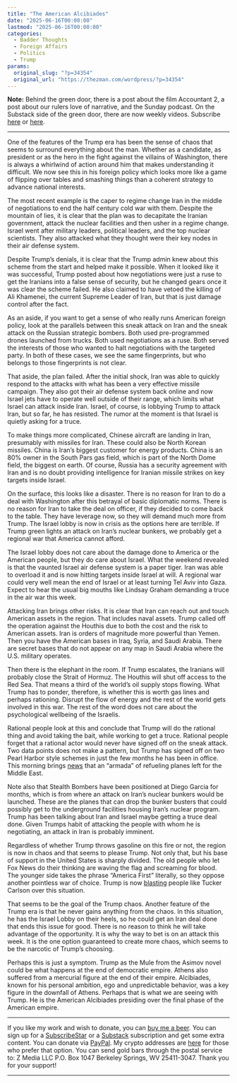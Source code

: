 ```yaml
---
title: "The American Alcibiades"
date: "2025-06-16T00:00:00"
lastmod: "2025-06-16T00:00:00"
categories:
  - Badder Thoughts
  - Foreign Affairs
  - Politics
  - Trump
params:
  original_slug: "?p=34354"
  original_url: "https://thezman.com/wordpress/?p=34354"
---
```


**Note:** Behind the green door, there is a post about the film
Accountant 2, a post about our rulers love of narrative, and the Sunday
podcast. On the Substack side of the green door, there are now weekly
videos. Subscribe
<a href="https://www.subscribestar.com/the-z-blog" rel="noopener"
target="_blank">here</a> or
<a href="https://thedissident.substack.com/" rel="noopener"
target="_blank">here</a>.

------------------------------------------------------------------------

One of the features of the Trump era has been the sense of chaos that
seems to surround everything about the man. Whether as a candidate, as
president or as the hero in the fight against the villains of
Washington, there is always a whirlwind of action around him that makes
understanding it difficult. We now see this in his foreign policy which
looks more like a game of flipping over tables and smashing things than
a coherent strategy to advance national interests.

The most recent example is the caper to regime change Iran in the middle
of negotiations to end the half century cold war with them. Despite the
mountain of lies, it is clear that the plan was to decapitate the
Iranian government, attack the nuclear facilities and then usher in a
regime change. Israel went after military leaders, political leaders,
and the top nuclear scientists. They also attacked what they thought
were their key nodes in their air defense system.

Despite Trump’s denials, it is clear that the Trump admin knew about
this scheme from the start and helped make it possible. When it looked
like it was successful, Trump posted about how negotiations were just a
ruse to get the Iranians into a false sense of security, but he changed
gears once it was clear the scheme failed. He also claimed to have
vetoed the killing of Ali Khamenei, the current Supreme Leader of Iran,
but that is just damage control after the fact.

As an aside, if you want to get a sense of who really runs American
foreign policy, look at the parallels between this sneak attack on Iran
and the sneak attack on the Russian strategic bombers. Both used
pre-programmed drones launched from trucks. Both used negotiations as a
ruse. Both served the interests of those who wanted to halt negotiations
with the targeted party. In both of these cases, we see the same
fingerprints, but who belongs to those fingerprints is not clear.

That aside, the plan failed. After the initial shock, Iran was able to
quickly respond to the attacks with what has been a very effective
missile campaign. They also got their air defense system back online and
now Israel jets have to operate well outside of their range, which
limits what Israel can attack inside Iran. Israel, of course, is
lobbying Trump to attack Iran, but so far, he has resisted. The rumor at
the moment is that Israel is quietly asking for a truce.

To make things more complicated, Chinese aircraft are landing in Iran,
presumably with missiles for Iran. These could also be North Korean
missiles. China is Iran’s biggest customer for energy products. China is
an 80% owner in the South Pars gas field, which is part of the North
Dome field, the biggest on earth. Of course, Russia has a security
agreement with Iran and is no doubt providing intelligence for Iranian
missile strikes on key targets inside Israel.

On the surface, this looks like a disaster. There is no reason for Iran
to do a deal with Washington after this betrayal of basic diplomatic
norms. There is no reason for Iran to take the deal on officer, if they
decided to come back to the table. They have leverage now, so they will
demand much more from Trump. The Israel lobby is now in crisis as the
options here are terrible. If Trump green lights an attack on Iran’s
nuclear bunkers, we probably get a regional war that America cannot
afford.

The Israel lobby does not care about the damage done to America or the
American people, but they do care about Israel. What the weekend
revealed is that the vaunted Israel air defense system is a paper tiger.
Iran was able to overload it and is now hitting targets inside Israel at
will. A regional war could very well mean the end of Israel or at least
turning Tel Aviv into Gaza. Expect to hear the usual big mouths like
Lindsay Graham demanding a truce in the air war this week.

Attacking Iran brings other risks. It is clear that Iran can reach out
and touch American assets in the region. That includes naval assets.
Trump called off the operation against the Houthis due to both the cost
and the risk to American assets. Iran is orders of magnitude more
powerful than Yemen. Then you have the American bases in Iraq, Syria,
and Saudi Arabia. There are secret bases that do not appear on any map
in Saudi Arabia where the U.S. military operates.

Then there is the elephant in the room. If Trump escalates, the Iranians
will probably close the Strait of Hormuz. The Houthis will shut off
access to the Red Sea. That means a third of the world’s oil supply
stops flowing. What Trump has to ponder, therefore, is whether this is
worth gas lines and perhaps rationing. Disrupt the flow of energy and
the rest of the world gets involved in this war. The rest of the word
does not care about the psychological wellbeing of the Israelis.

Rational people look at this and conclude that Trump will do the
rational thing and avoid taking the bait, while working to get a truce.
Rational people forget that a rational actor would never have signed off
on the sneak attack. Two data points does not make a pattern, but Trump
has signed off on two Pearl Harbor style schemes in just the few months
he has been in office. This morning brings <a
href="https://www.twz.com/air/armada-of-usaf-tankers-just-deployed-east-over-atlantic-spurring-speculation"
rel="noopener" target="_blank">news</a> that an “armada” of refueling
planes left for the Middle East.

Note also that Stealth Bombers have been positioned at Diego Garcia for
months, which is from where an attack on Iran’s nuclear bunkers would be
launched. These are the planes that can drop the bunker busters that
could possibly get to the underground facilities housing Iran’s nuclear
program. Trump has been talking about Iran and Israel maybe getting a
truce deal done. Given Trumps habit of attacking the people with whom he
is negotiating, an attack in Iran is probably imminent.

Regardless of whether Trump throws gasoline on this fire or not, the
region is now in chaos and that seems to please Trump. Not only that,
but his base of support in the United States is sharply divided. The old
people who let Fox News do their thinking are waving the flag and
screaming for blood. The younger side takes the phrase “America First”
literally, so they oppose another pointless war of choice. Trump is now
<a
href="https://www.dailymail.co.uk/news/article-14814899/Donald-Trump-Tucker-Carlson-America-Israel-Iran.html"
rel="noopener" target="_blank">blasting</a> people like Tucker Carlson
over this situation.

That seems to be the goal of the Trump chaos. Another feature of the
Trump era is that he never gains anything from the chaos. In this
situation, he has the Israel Lobby on their heels, so he could get an
Iran deal done that ends this issue for good. There is no reason to
think he will take advantage of the opportunity. It is why the way to
bet is on an attack this week. It is the one option guaranteed to create
more chaos, which seems to be the narcotic of Trump’s choosing.

Perhaps this is just a symptom. Trump as the Mule from the Asimov novel
could be what happens at the end of democratic empire. Athens also
suffered from a mercurial figure at the end of their empire. Alcibiades,
known for his personal ambition, ego and unpredictable behavior, was a
key figure in the downfall of Athens. Perhaps that is what we are seeing
with Trump. He is the American Alcibiades presiding over the final phase
of the American empire.

------------------------------------------------------------------------

If you like my work and wish to donate, you can
<a href="https://www.buymeacoffee.com/mujolulu" rel="noopener"
target="_blank">buy me a beer</a>. You can sign up for a
<a href="https://www.subscribestar.com/the-z-blog" rel="noopener"
target="_blank">SubscribeStar</a> or a
<a href="https://thedissident.substack.com/" rel="noopener"
target="_blank">Substack</a> subscription and get some extra content.
You can donate via <a
href="https://www.paypal.com/donate/?cmd=_s-xclick&amp;hosted_button_id=UDAS2Q8JYA6CN&amp;source=url"
rel="noopener" target="_blank">PayPal</a>. My crypto addresses are
<a href="https://thezman.com/wordpress/?page_id=22713" rel="noopener"
target="_blank">here</a> for those who prefer that option. You can send
gold bars through the postal service to: Z Media LLC P.O. Box 1047
Berkeley Springs, WV 25411-3047. Thank you for your support!

------------------------------------------------------------------------
